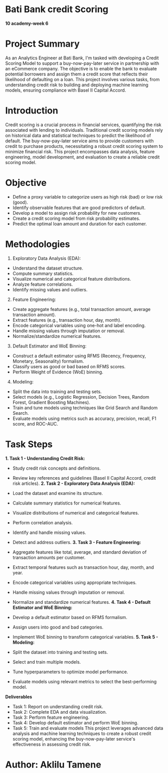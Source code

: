 # Bati Bank credit Scoring
**10 academy-week 6**

# Project Summary
As an Analytics Engineer at Bati Bank, I'm tasked with developing a Credit Scoring Model to support a buy-now-pay-later service in partnership with an eCommerce company. The objective is to enable the bank to evaluate potential borrowers and assign them a credit score that reflects their likelihood of defaulting on a loan. This project involves various tasks, from understanding credit risk to building and deploying machine learning models, ensuring compliance with Basel II Capital Accord.

# Introduction
Credit scoring is a crucial process in financial services, quantifying the risk associated with lending to individuals. Traditional credit scoring models rely on historical data and statistical techniques to predict the likelihood of default. The buy-now-pay-later service aims to provide customers with credit to purchase products, necessitating a robust credit scoring system to minimize financial risk. This project encompasses data analysis, feature engineering, model development, and evaluation to create a reliable credit scoring model.

# Objective
  - Define a proxy variable to categorize users as high risk (bad) or low risk (good).
  - Identify observable features that are good predictors of default.
  - Develop a model to assign risk probability for new customers.
  - Create a credit scoring model from risk probability estimates.
  - Predict the optimal loan amount and duration for each customer.

# Methodologies

1. Exploratory Data Analysis (EDA):

  - Understand the dataset structure.
  - Compute summary statistics.
  - Visualize numerical and categorical feature distributions.
  - Analyze feature correlations.
  - Identify missing values and outliers.
2. Feature Engineering:

  - Create aggregate features (e.g., total transaction amount, average transaction amount).
  - Extract features (e.g., transaction hour, day, month).
  - Encode categorical variables using one-hot and label encoding.
  - Handle missing values through imputation or removal.
  - Normalize/standardize numerical features.
3. Default Estimator and WoE Binning:

  - Construct a default estimator using RFMS (Recency, Frequency, Monetary, Seasonality) formalism.
  - Classify users as good or bad based on RFMS scores.
  - Perform Weight of Evidence (WoE) binning.
4. Modeling:

  - Split the data into training and testing sets.
  - Select models (e.g., Logistic Regression, Decision Trees, Random Forest, Gradient Boosting Machines).
  - Train and tune models using techniques like Grid Search and Random Search.
  - Evaluate models using metrics such as accuracy, precision, recall, F1 score, and ROC-AUC.

# Task Steps

**1. Task 1 - Understanding Credit Risk:**

  - Study credit risk concepts and definitions.
  - Review key references and guidelines (Basel II Capital Accord, credit risk articles).
**2. Task 2 - Exploratory Data Analysis (EDA):**

  - Load the dataset and examine its structure.
  - Calculate summary statistics for numerical features.
  - Visualize distributions of numerical and categorical features.
  - Perform correlation analysis.
  - Identify and handle missing values.
  - Detect and address outliers.
**3. Task 3 - Feature Engineering:**

  - Aggregate features like total, average, and standard deviation of transaction amounts per customer.
  - Extract temporal features such as transaction hour, day, month, and year.
  - Encode categorical variables using appropriate techniques.
  - Handle missing values through imputation or removal.
  - Normalize and standardize numerical features.
**4. Task 4 - Default Estimator and WoE Binning:**

  - Develop a default estimator based on RFMS formalism.
  - Assign users into good and bad categories.
  - Implement WoE binning to transform categorical variables.
**5. Task 5 - Modeling:**

  - Split the dataset into training and testing sets.
  - Select and train multiple models.
  - Tune hyperparameters to optimize model performance.
  - Evaluate models using relevant metrics to select the best-performing model.

**Deliverables**
 - Task 1: Report on understanding credit risk.
 - Task 2: Complete EDA and data visualization.
 - Task 3: Perform feature engineering.
 - Task 4: Develop default estimator and perform WoE binning.
 - Task 5: Train and evaluate models
This project leverages advanced data analysis and machine learning techniques to create a robust credit scoring model, enhancing the buy-now-pay-later service's effectiveness in assessing credit risk.

# Author: Aklilu Tamene